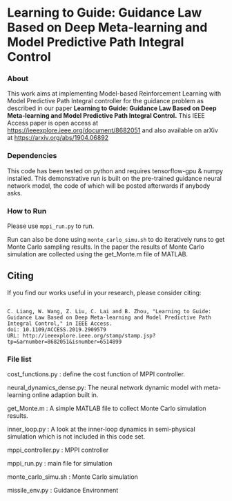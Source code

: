 # Learning to Guide: Guidance Law Based on Deep Meta-learning and Model Predictive Path Integral Control

### About


This work aims at implementing Model-based Reinforcement Learning with Model Predictive Path Integral controller for the guidance problem as described in our paper
**Learning to Guide: Guidance Law Based on Deep Meta-learning and Model Predictive Path Integral Control.**
This IEEE Access paper is open access at https://ieeexplore.ieee.org/document/8682051 and also available on arXiv at https://arxiv.org/abs/1904.06892


### Dependencies

This code has been tested on python and requires tensorflow-gpu & numpy installed.
This demonstrative run is built on the pre-trained guidance neural network model, the code of which will be posted afterwards if anybody asks.

### How to Run

Please use `mppi_run.py` to run.

Run can also be done using `monte_carlo_simu.sh` to do iteratively runs to get Monte Carlo sampling results. In the paper the results
of Monte Carlo simulation are collected using the get_Monte.m file of MATLAB.

## Citing

If you find our works useful in your research, please consider citing:

```

C. Liang, W. Wang, Z. Liu, C. Lai and B. Zhou, "Learning to Guide: Guidance Law Based on Deep Meta-learning and Model Predictive Path Integral Control," in IEEE Access.
doi: 10.1109/ACCESS.2019.2909579
URL: http://ieeexplore.ieee.org/stamp/stamp.jsp?tp=&arnumber=8682051&isnumber=6514899
```

### File list

cost_functions.py       : define the cost function of MPPI controller.

neural_dynamics_dense.py: The neural network dynamic model with meta-learning online adaption built in.

get_Monte.m             : A simple MATLAB file to collect Monte Carlo simulation results.

inner_loop.py           : A look at the inner-loop dynamics in semi-physical simulation which is not included in this code set.

mppi_controller.py      : MPPI controller

mppi_run.py             : main file for simulation

monte_carlo_simu.sh     : Monte Carlo simulation

missile_env.py          : Guidance Environment


